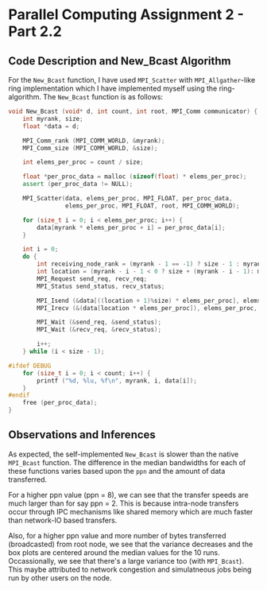 # Parallel Computing Assignment 2 - Part 2.2

## Code Description and New_Bcast Algorithm

For the `New_Bcast` function, I have used `MPI_Scatter` with `MPI_Allgather`-like ring implementation which I have implemented myself using the ring-algorithm. The `New_Bcast` function is as follows:

```c++
void New_Bcast (void* d, int count, int root, MPI_Comm communicator) {
    int myrank, size;
    float *data = d;

    MPI_Comm_rank (MPI_COMM_WORLD, &myrank);
    MPI_Comm_size (MPI_COMM_WORLD, &size);

    int elems_per_proc = count / size;

    float *per_proc_data = malloc (sizeof(float) * elems_per_proc);
    assert (per_proc_data != NULL);

    MPI_Scatter(data, elems_per_proc, MPI_FLOAT, per_proc_data,
                elems_per_proc, MPI_FLOAT, root, MPI_COMM_WORLD);

    for (size_t i = 0; i < elems_per_proc; i++) {
        data[myrank * elems_per_proc + i] = per_proc_data[i];
    }

    int i = 0;
    do {
        int receiving_node_rank = (myrank - 1 == -1) ? size - 1 : myrank - 1;
        int location = (myrank - i - 1 < 0 ? size + (myrank - i - 1): myrank - i - 1);
        MPI_Request send_req, recv_req;
        MPI_Status send_status, recv_status;

        MPI_Isend (&data[((location + 1)%size) * elems_per_proc], elems_per_proc, MPI_FLOAT, (myrank + 1) % size, 0, MPI_COMM_WORLD, &send_req);
        MPI_Irecv (&(data[location * elems_per_proc]), elems_per_proc, MPI_FLOAT, receiving_node_rank, 0, MPI_COMM_WORLD, &recv_req);

        MPI_Wait (&send_req, &send_status);
        MPI_Wait (&recv_req, &recv_status);

        i++;
    } while (i < size - 1);

#ifdef DEBUG
    for (size_t i = 0; i < count; i++) {
        printf ("%d, %lu, %f\n", myrank, i, data[i]);
    }
#endif
    free (per_proc_data);
}
```

## Observations and Inferences

As expected, the self-implemented `New_Bcast` is slower than the native `MPI_Bcast` function. The difference in the median bandwidths for each of these functions varies based upon the `ppn` and the amount of data transferred.

For a higher ppn value (ppn = 8), we can see that the transfer speeds are much larger than for say ppn = 2. This is because intra-node transfers occur through IPC mechanisms like shared memory which are much faster than network-IO based transfers.

Also, for a higher ppn value and more number of bytes transferred (broadcasted) from root node, we see that the variance decreases and the box plots are centered around the median values for the 10 runs. Occassionally, we see that there's a large variance too (with `MPI_Bcast`). This maybe attributed to network congestion and simulatneous jobs being run by other users on the node.
